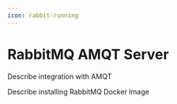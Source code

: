 ```yaml
---
icon: rabbit-running
---
```


# RabbitMQ AMQT Server

Describe integration with AMQT

Describe installing RabbitMQ Docker Image
